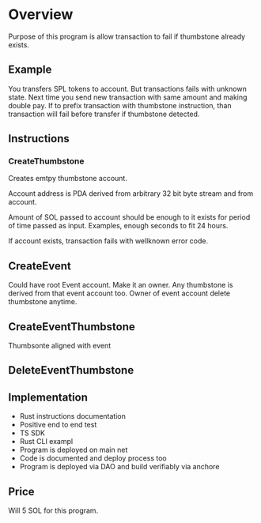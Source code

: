 # Overview

Purpose of this program is allow transaction to fail if thumbstone already exists.

## Example

You transfers SPL tokens to account. 
But transactions fails with unknown state.
Next time you send new transaction with same amount and making double pay.
If to prefix transaction with thumbstone instruction, than transaction will fail before transfer if thumbstone detected.

## Instructions

### CreateThumbstone

Creates emtpy thumbstone account.

Account address is PDA derived from arbitrary 32 bit byte stream and from account.

Amount of SOL passed to account should be enough to it exists for period of time passed as input.
Examples, enough seconds to fit 24 hours.

If account exists, transaction fails with wellknown error code.

## CreateEvent

Could have root Event account. Make it an owner. Any thumbstone is derived from that event account too.
Owner of event account delete thumbstone anytime.

## CreateEventThumbstone

Thumbsonte aligned with event

## DeleteEventThumbstone

## Implementation

- Rust instructions documentation
- Positive end to end test
- TS SDK
- Rust CLI exampl
- Program is deployed on main net
- Code is documented and deploy process too
- Program is deployed via DAO and build verifiably via anchore

## Price

Will 5 SOL for this program.
